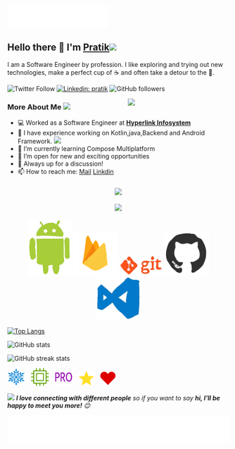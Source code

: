 <img src="https://raw.githubusercontent.com/pratikzinzal/pratikzinzal/main/gifs/header_en.svg"></img>


## Hello there 👋 I'm [Pratik](https://github.com/pratikzinzal)<img src="https://media.giphy.com/media/12oufCB0MyZ1Go/giphy.gif" width="50">

I am a Software Engineer by profession. I like exploring and trying out new technologies, make a perfect cup of ☕ and often take a detour to the 🌄.

![Twitter Follow]()
[![Linkedin: pratik](https://img.shields.io/badge/-Pratik-blue?style=flat-square&logo=Linkedin&logoColor=white&link=https://www.linkedin.com/in/pratik-zinzala-393672236)](https://www.linkedin.com/in/pratik-zinzala-393672236)
![GitHub followers](https://img.shields.io/github/followers/pratikzinzal?label=Follow&style=social)

<img align='right' src="https://media.giphy.com/media/M9gbBd9nbDrOTu1Mqx/giphy.gif" width="230">

### More About Me <img src="https://media.giphy.com/media/VgCDAzcKvsR6OM0uWg/giphy.gif" width="50"> 
-   💻  Worked as a Software Engineer at **[Hyperlink Infosystem](https://www.hyperlinkinfosystem.com/)** 
-   🔭  I have experience working on Kotlin,java,Backend and Android Framework. <img src="https://media.giphy.com/media/WUlplcMpOCEmTGBtBW/giphy.gif" width="30"> 
-   🌱  I’m currently learning Compose Multiplatform 
-   🤔  I’m open for new and exciting opportunities
-   💬  Always up for a discussion!
-   📫  How to reach me: [Mail](mailto:pratikzinzala22@gmail.com) [Linkdin](https://www.linkedin.com/in/pratik-zinzala-393672236)

<h3 align="center">
<!--🐱CAT-->
<p align="center">
<img src="https://media.giphy.com/media/WUlplcMpOCEmTGBtBW/giphy.gif" width="100">

<!--🤔INTERESTTITLE-->
<p align="center">
<img src="https://i.imgur.com/ozEwbHs.gif">
</h3>
<div align="center">

<img src="https://raw.githubusercontent.com/pratikzinzal/pratikzinzal/main/gifs/android_gif.gif" width="100">
<img src="https://raw.githubusercontent.com/pratikzinzal/pratikzinzal/main/gifs/firebase_gif.gif" width="100">
<img src="https://raw.githubusercontent.com/pratikzinzal/pratikzinzal/main/gifs/git2_gif.gif" width="100">
<img src="https://raw.githubusercontent.com/pratikzinzal/pratikzinzal/main/gifs/git_gif.gif" width="100">
<img src="https://raw.githubusercontent.com/pratikzinzal/pratikzinzal/main/gifs/vscode_gif.gif" width="100">
</div>

[![Top Langs](https://github-readme-stats.vercel.app/api/top-langs/?username=pratikzinzal)](https://github.com/anuraghazra/github-readme-stats)

![GitHub stats](https://github-readme-stats.vercel.app/api?username=pratikzinzal&show_icons=true&count_private=true)  

![GitHub streak stats](https://github-readme-streak-stats.herokuapp.com/?user=pratikzinzal)  


<a href='https://archiveprogram.github.com/'><img src='https://raw.githubusercontent.com/acervenky/animated-github-badges/master/assets/acbadge.gif' width='40' height='40'></a> <a href='https://docs.github.com/en/developers'><img src='https://raw.githubusercontent.com/acervenky/animated-github-badges/master/assets/devbadge.gif' width='40' height='40'></a> <a href='https://github.com/pricing'><img src='https://raw.githubusercontent.com/acervenky/animated-github-badges/master/assets/pro.gif' width='40' height='40'></a> <a href='https://stars.github.com/'><img src='https://raw.githubusercontent.com/acervenky/animated-github-badges/master/assets/starbadge.gif' width='35' height='35'></a> <a href='https://docs.github.com/en/github/supporting-the-open-source-community-with-github-sponsors'><img src='https://raw.githubusercontent.com/acervenky/animated-github-badges/master/assets/sponsorbadge.gif' width='35' height='35'></a> 

<img src="https://media.giphy.com/media/LnQjpWaON8nhr21vNW/giphy.gif" width="60"> <em><b>I love connecting with different people</b> so if you want to say <b>hi, I'll be happy to meet you more!</b> 😊</em>

<p align="center">
<img src="https://raw.githubusercontent.com/pratikzinzal/pratikzinzal/main/gifs/thank_you.svg">
